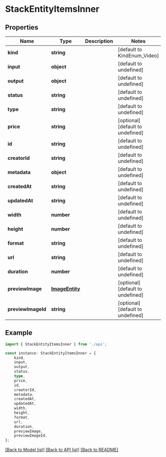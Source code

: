 # StackEntityItemsInner


## Properties

Name | Type | Description | Notes
------------ | ------------- | ------------- | -------------
**kind** | **string** |  | [default to KindEnum_Video]
**input** | **object** |  | [default to undefined]
**output** | **object** |  | [default to undefined]
**status** | **string** |  | [default to undefined]
**type** | **string** |  | [default to undefined]
**price** | **string** |  | [optional] [default to undefined]
**id** | **string** |  | [default to undefined]
**creatorId** | **string** |  | [default to undefined]
**metadata** | **object** |  | [default to undefined]
**createdAt** | **string** |  | [default to undefined]
**updatedAt** | **string** |  | [default to undefined]
**width** | **number** |  | [default to undefined]
**height** | **number** |  | [default to undefined]
**format** | **string** |  | [default to undefined]
**url** | **string** |  | [default to undefined]
**duration** | **number** |  | [default to undefined]
**previewImage** | [**ImageEntity**](ImageEntity.md) |  | [optional] [default to undefined]
**previewImageId** | **string** |  | [optional] [default to undefined]

## Example

```typescript
import { StackEntityItemsInner } from './api';

const instance: StackEntityItemsInner = {
    kind,
    input,
    output,
    status,
    type,
    price,
    id,
    creatorId,
    metadata,
    createdAt,
    updatedAt,
    width,
    height,
    format,
    url,
    duration,
    previewImage,
    previewImageId,
};
```

[[Back to Model list]](../README.md#documentation-for-models) [[Back to API list]](../README.md#documentation-for-api-endpoints) [[Back to README]](../README.md)
